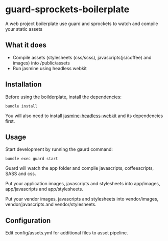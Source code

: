 # guard-sprockets-boilerplate

A web project boilerplate use guard and sprockets to watch and compile your static assets 

## What it does

- Compile assets (stylesheets (css/scss), javascripts(js/coffee) and images) into /public/assets
- Run jasmine using headless webkit

## Installation

Before using the boilderplate, install the dependencies:

    bundle install
    
You will also need to install [jasmine-headless-webkit](http://johnbintz.github.com/jasmine-headless-webkit/) and its dependencies first.

## Usage
    
Start development by running the gaurd command:
    
    bundle exec guard start

Guard will watch the app folder and compile javascripts, coffeescripts, SASS and css.

Put your application images, javascripts and stylesheets into app/images, app/javascripts and app/stylesheets.

Put your vendor images, javascripts and stylesheets into vendor/images, vendor/javascripts and vendor/stylesheets.

## Configuration

Edit config/assets.yml for additional files to asset pipeline.

